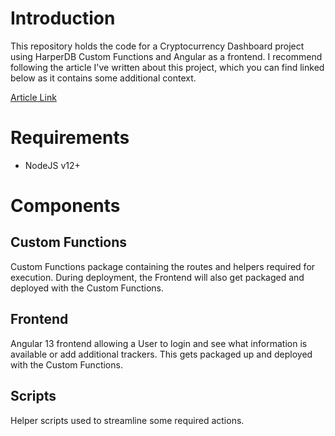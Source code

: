 # Introduction
This repository holds the code for a Cryptocurrency Dashboard project using HarperDB Custom Functions and Angular as a frontend. I recommend following the article I've written about this project, which you can find linked below as it contains some additional context.

[Article Link](https://www.example.com)

# Requirements
* NodeJS v12+

# Components
## Custom Functions
Custom Functions package containing the routes and helpers required for execution. During deployment, the Frontend will also get packaged and deployed with the Custom Functions.

## Frontend
Angular 13 frontend allowing a User to login and see what information is available or add additional trackers. This gets packaged up and deployed with the Custom Functions.

## Scripts
Helper scripts used to streamline some required actions.
